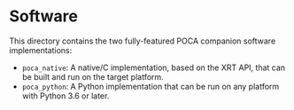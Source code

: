 # Software

This directory contains the two fully-featured POCA companion software implementations:
- `poca_native`: A native/C implementation, based on the XRT API, that can be built and run on the target platform.
- `poca_python`: A Python implementation that can be run on any platform with Python 3.6 or later.
